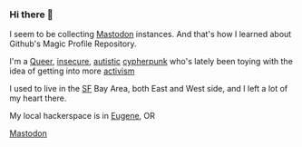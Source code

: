 ### Hi there 👋
I seem to be collecting <a rel="me" href="https://mastodon.social/@cmdrmoto">Mastodon</a> instances. And that's how I learned about Github's Magic Profile Repository.

I'm a <a rel="me" href="https://tech.lgbt/@cmdrmoto">Queer</a>, <a rel="me" href="https://infosec.exchange/@cmdrmoto">insecure</a>, <a rel="me" href="https://neurodifferent.me/@Cmdrmoto">autistic</a> <a rel="me" href="https://cryptodon.chat/@cmdrmoto">cypherpunk</a> who's lately been toying with the idea of getting into more <a rel="me" href="https://kolektiva.social/@cmdrmoto">activism</a>

I used to live in the <a rel="me" href="https://sfba.social/@cmdrmoto">SF</a> Bay Area, both East and West side, and I left a lot of my heart there.</a>

My local hackerspace is in <a rel="me" href="https://emeraldsocial.org/@Cmdrmoto">Eugene</a>, OR

<a rel="me" href="https://neurodifferent.me/@Cmdrmoto">Mastodon</a>
